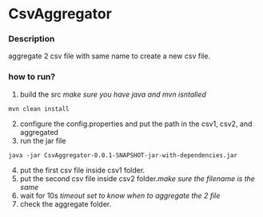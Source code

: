 # CsvAggregator

### Description

aggregate 2 csv file with same name to create a new csv file.

### how to run?

1. build the src *make sure you have java and mvn isntalled*

`mvn clean install`

2. configure the config.properties and put the path in the csv1, csv2, and aggregated
3. run the jar file

`java -jar CsvAggregator-0.0.1-SNAPSHOT-jar-with-dependencies.jar`

4. put the first csv file inside csv1 folder. 
5. put the second csv file inside csv2 folder.*make sure the filename is the same*
6. wait for 10s *timeout set to know when to aggregate the 2 file*
7. check the aggregate folder.
